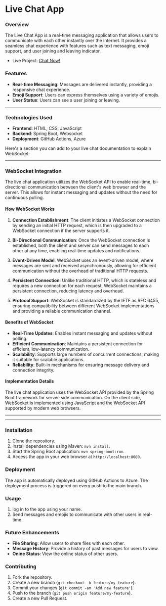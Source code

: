 # Live Chat App 

### Overview
The Live Chat App is a real-time messaging application that allows users to communicate with each other instantly over the internet. It provides a seamless chat experience with features such as text messaging, emoji support, and user joining and leaving indicator.
- Live Project: [Chat Now!](https://mychatapp0.azurewebsites.net/)

### Features
- **Real-time Messaging**: Messages are delivered instantly, providing a responsive chat experience.
- **Emoji Support**: Users can express themselves using a variety of emojis.
- **User Status**: Users can see a user joining or leaving.

---
### Technologies Used
- **Frontend**: HTML, CSS, JavaScript
- **Backend**: Spring Boot, Websocket
- **Deployment**: GitHub Actions, Azure

Here's a section you can add to your live chat documentation to explain WebSocket:

---

### WebSocket Integration

The live chat application utilizes the WebSocket API to enable real-time, bi-directional communication between the client's web browser and the server. This allows for instant messaging and updates without the need for continuous polling.

#### How WebSocket Works

1. **Connection Establishment**: The client initiates a WebSocket connection by sending an initial HTTP request, which is then upgraded to a WebSocket connection if the server supports it.

2. **Bi-Directional Communication**: Once the WebSocket connection is established, both the client and server can send messages to each other at any time, enabling real-time updates and notifications.

3. **Event-Driven Model**: WebSocket uses an event-driven model, where messages are sent and received asynchronously, allowing for efficient communication without the overhead of traditional HTTP requests.

4. **Persistent Connection**: Unlike traditional HTTP, which is stateless and requires a new connection for each request, WebSocket maintains a persistent connection, reducing latency and overhead.

5. **Protocol Support**: WebSocket is standardized by the IETF as RFC 6455, ensuring compatibility between different WebSocket implementations and providing a reliable communication channel.

#### Benefits of WebSocket

- **Real-Time Updates**: Enables instant messaging and updates without polling.
- **Efficient Communication**: Maintains a persistent connection for efficient, low-latency communication.
- **Scalability**: Supports large numbers of concurrent connections, making it suitable for scalable applications.
- **Reliability**: Built-in mechanisms for ensuring message delivery and connection integrity.

#### Implementation Details

The live chat application uses the WebSocket API provided by the Spring Boot framework for server-side communication. On the client side, WebSocket is implemented using JavaScript and the WebSocket API supported by modern web browsers.

---
---

### Installation
1. Clone the repository.
2. Install dependencies using Maven: `mvn install`.
3. Start the Spring Boot application: `mvn spring-boot:run`.
4. Access the app in your web browser at `http://localhost:8080`.

### Deployment
The app is automatically deployed using GitHub Actions to Azure. The deployment process is triggered on every push to the main branch.

### Usage
1. log in to the app using your name.
3. Send messages and emojis to communicate with other users in real-time.

### Future Enhancements
- **File Sharing**: Allow users to share files with each other.
- **Message History**: Provide a history of past messages for users to view.
- **Onine Status**: View the online status of other users.

### Contributing
1. Fork the repository.
2. Create a new branch (`git checkout -b feature/my-feature`).
3. Commit your changes (`git commit -am 'Add new feature'`).
4. Push to the branch (`git push origin feature/my-feature`).
5. Create a new Pull Request.
